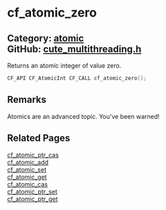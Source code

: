 [](../header.md ':include')

# cf_atomic_zero

Category: [atomic](/api_reference?id=atomic)  
GitHub: [cute_multithreading.h](https://github.com/RandyGaul/cute_framework/blob/master/include/cute_multithreading.h)  
---

Returns an atomic integer of value zero.

```cpp
CF_API CF_AtomicInt CF_CALL cf_atomic_zero();
```

## Remarks

Atomics are an advanced topic. You've been warned!

## Related Pages

[cf_atomic_ptr_cas](/atomic/cf_atomic_ptr_cas.md)  
[cf_atomic_add](/atomic/cf_atomic_add.md)  
[cf_atomic_set](/atomic/cf_atomic_set.md)  
[cf_atomic_get](/atomic/cf_atomic_get.md)  
[cf_atomic_cas](/atomic/cf_atomic_cas.md)  
[cf_atomic_ptr_set](/atomic/cf_atomic_ptr_set.md)  
[cf_atomic_ptr_get](/atomic/cf_atomic_ptr_get.md)  
